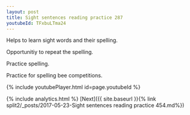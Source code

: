 ```yaml
---
layout: post
title: Sight sentences reading practice 287
youtubeId: TFxbuLTma24
---
```

 
 
Helps to learn sight words and their spelling.

Opportunitiy to repeat the spelling. 

Practice spelling. 
 
Practice for spelling bee competitions. 
 
{% include youtubePlayer.html id=page.youtubeId %}
 
 
{% include analytics.html %} 
[Next]({{ site.baseurl }}{% link  split2/_posts/2017-05-23-Sight sentences reading practice 454.md%})
 
